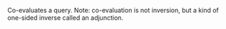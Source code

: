 Co-evaluates a query.  Note: co-evaluation is not inversion, but a kind of one-sided inverse called an adjunction.